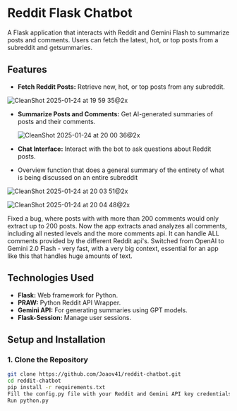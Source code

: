 # Reddit Flask Chatbot

A Flask application that interacts with Reddit and Gemini Flash to summarize posts and comments. Users can fetch the latest, hot, or top posts from a subreddit and getsummaries.


## Features

- **Fetch Reddit Posts:** Retrieve new, hot, or top posts from any subreddit.

![CleanShot 2025-01-24 at 19 59 35@2x](https://github.com/user-attachments/assets/a37559a5-94bb-4731-bc66-679c7ff7aa8b)

- **Summarize Posts and Comments:** Get AI-generated summaries of posts and their comments.

  ![CleanShot 2025-01-24 at 20 00 36@2x](https://github.com/user-attachments/assets/8061a360-1bc9-4e11-bfc6-8ac4ab8e10c3)

- **Chat Interface:** Interact with the bot to ask questions about Reddit posts.

- Overview function that does a general summary of the entirety of what is being discussed on an entire subreddit

![CleanShot 2025-01-24 at 20 03 51@2x](https://github.com/user-attachments/assets/21e78089-c0a1-4172-99ef-ba1070a21954)

![CleanShot 2025-01-24 at 20 04 48@2x](https://github.com/user-attachments/assets/e84d67e6-0639-4147-9993-8897b3005939)


Fixed a bug, where posts with with more than 200 comments would only extract up to 200 posts. Now the app extracts anad analyzes all comments, including all nested levels and the more comments api. It can handle ALL comments provided by the different Reddit api's.
Switched from OpenAI to Gemini 2.0 Flash - very fast, with a very big context, essential for an app like this that handles huge amounts of text.

## Technologies Used

- **Flask:** Web framework for Python.
- **PRAW:** Python Reddit API Wrapper.
- **Gemini API:** For generating summaries using GPT models.
- **Flask-Session:** Manage user sessions.

## Setup and Installation


### 1. Clone the Repository

```bash
git clone https://github.com/Joaov41/reddit-chatbot.git
cd reddit-chatbot
pip install -r requirements.txt
Fill the config.py file with your Reddit and Gemini API key credentials
Run python.py



